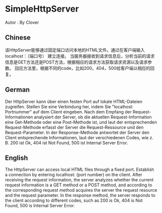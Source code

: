 # SimpleHttpServer
Autor : By Clover


## Chinese

该HttpServer能够通过固定端口访问本地的HTML文件。通过在客户端输入localhost：（端口号） 建立连接。
当服务器接收到请求信息后，分析当前的请求信息是GET方法还是POST方法，根据相应的请求方法获取请求资源以及请求参数。
回应方法里，根据不同的code，比如200，404，500给客户端以相应的回复。

## German

Der HttpServer kann über einen festen Port auf lokale HTML-Dateien zugreifen. Stellen Sie eine Verbindung her, indem Sie "localhost: Portnummer" auf dem Client eingeben.
Nach dem Empfang der Request-Informationen analysiert der Server, ob die aktuellen Request-Information eine Get-Methode oder eine Post-Methode ist, und laut der entsprechenden Request-Methode erfasst der Server die Request-Ressource und den Request-Parameter.
In der Response-Methode antwortet der Server den Client entsprechende Informationen, laut der verschiedenen Codes, wie z. B. 200 ist Ok, 404 ist Not Found, 500 ist Internal Server Error.


## English

The HttpServer can access local HTML files through a fixed port. Establish a connection by entering localhost: (port number) on the client.
After receiving the request information, the server analyzes whether the current request information is a GET method or a POST method, and according to the corresponding request method acquires the server the request resource and the request parameter.
In the response method, the server responds to the client according to different codes, such as 200 is Ok, 404 is Not Found, 500 is Internal Server Error.

